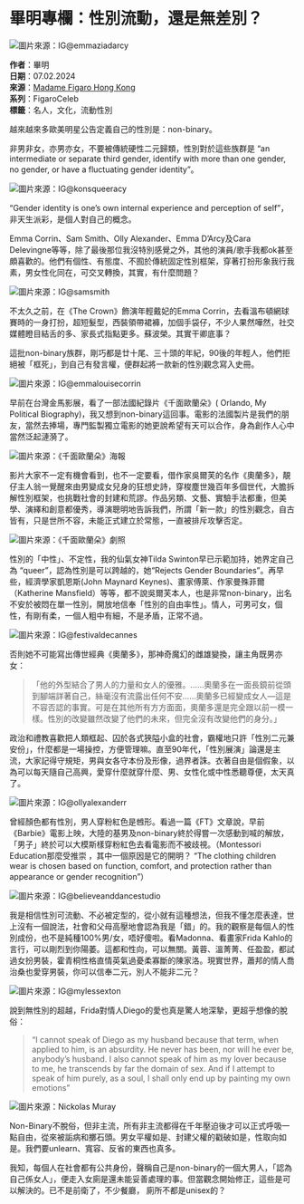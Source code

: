 # 畢明專欄：性別流動，還是無差別？

![圖片來源：IG@emmaziadarcy](https://imgs.madamefigaro.hk/wp-content/uploads/2024/02/Snapinsta.app_295967395_1646122372506764_4775270671729564047_n_1080.jpg)

**作者**：畢明  
**日期**：07.02.2024  
**來源**：[Madame Figaro Hong Kong](https://www.madamefigaro.hk)  
**系列**：FigaroCeleb  
**標籤**：名人，文化，流動性別  

越來越來多歐美明星公告定義自己的性別是：non-binary。

非男非女，亦男亦女，不要被傳統硬性二元歸類，性別對於這些族群是 “an intermediate or separate third gender, identify with more than one gender, no gender, or have a fluctuating gender identity”。

![圖片來源：IG@konsqueeracy](https://imgs.madamefigaro.hk/wp-content/uploads/2024/02/Snapinsta.app_425292798_1071282357456062_6101645493573633564_n_1080.jpg)

“Gender identity is one’s own internal experience and perception of self”，非天生派彩，是個人對自己的概念。

Emma Corrin、Sam Smith、Olly Alexander、Emma D’Arcy及Cara Delevingne等等，除了最後那位我沒特別感覺之外，其他的演員/歌手我都ok甚至頗喜歡的。他們有個性、有態度、不囿於傳統固定性別框架，穿著打扮形象我行我素，男女性化同在，可交叉轉換，其實，有什麼問題？

![圖片來源：IG@samsmith](https://imgs.madamefigaro.hk/wp-content/uploads/2024/02/Snapinsta.app_309075797_913281446311351_8243428259865437201_n_1080.jpg)

不太久之前，在《The Crown》飾演年輕戴妃的Emma Corrin，去看溫布頓網球賽時的一身打扮，超短髮型，西裝領帶裙褲，加個手袋仔，不少人果然嘩然，社交媒體瞪目結舌的多、家長式指點更多。蘇波榮。其實干卿底事？

這批non-binary族群，剛巧都是廿十尾、三十頭的年紀，90後的年輕人，他們拒絕被「框死」，到自己有發言權，便群起將一款新的性別觀念寫入史冊。

![圖片來源：IG@emmalouisecorrin](https://imgs.madamefigaro.hk/wp-content/uploads/2024/02/Snapinsta.app_373048870_1366440087299607_3636478895030142566_n_1080.jpg)

早前在台灣金馬影展，看了一部法國紀錄片《千面歐蘭朵》( Orlando, My Political Biography)，我又想到non-binary這回事。電影的法國製片是我們的朋友，當然去捧場，專門監製獨立電影的她更說希望有天可以合作，身為創作人心中當然泛起漣漪了。

![圖片來源：《千面歐蘭朵》海報](https://imgs.madamefigaro.hk/wp-content/uploads/2024/02/Orlando.png)

影片大家不一定有機會看到，也不一定要看，借作家吳爾芙的名作《奧蘭多》，靚仔主人翁一覺醒來由男變成女兒身的狂想史詩，穿梭塵世幾百年多個世代，大膽拆解性別框架，也挑戰社會的封建和荒謬。作品另類、文藝、實驗手法都重，但美學、演繹和創意都優秀，導演聰明地告訴我們，所謂「新一款」的性別觀念，自古皆有，只是世所不容，未能正式建立於常態，一直被排斥攻擊否定。

![圖片來源：《千面歐蘭朵》劇照](https://imgs.madamefigaro.hk/wp-content/uploads/2024/02/%E5%8D%83%E9%9D%A2%E6%AD%90%E8%98%AD%E6%9C%B5.jpeg)

性別的「中性」、不定性，我的仙氣女神Tilda Swinton早已示範加持，她界定自己為 “queer”，認為性別是可以跨越的，她“Rejects Gender Boundaries”。再早些，經濟學家凱恩斯(John Maynard Keynes)、畫家傅萊、作家曼殊菲爾（Katherine Mansfield）等等，都不說吳爾芙本人，也是非常non-binary，出名不安於被悶在單一性別，開放地信奉「性別的自由率性」。情人，可男可女，個性，有剛有柔，一個人粗中有細，不是矛盾，正常不過。

![圖片來源：IG@festivaldecannes](https://imgs.madamefigaro.hk/wp-content/uploads/2024/02/Snapinsta.app_217751370_337768654656631_2275199696666189579_n_1080.jpg)

否則她不可能寫出傳世經典《奧蘭多》，那神奇魔幻的雌雄變換，讓主角既男亦女：

> 「他的外型結合了男人的力量和女人的優雅。……奧蘭多在一面長鏡前從頭到腳端詳著自己，絲毫沒有流露出任何不安……奧蘭多已經變成女人—這是不容否認的事實。可是在其他所有方方面面，奧蘭多還是完全跟以前一模一樣。性別的改變雖然改變了他們的未來，但完全沒有改變他們的身分。」

政治和禮教喜歡把人類框起、囚於各式狹隘小盒的社會，霸權地只許「性別二元兼安份」，什麼都是一場操控，方便管理嘛。直至90年代，「性別展演」論還是主流，大家記得守規矩，男與女各守本份及形像，過界者誅。衣著自由是個假象，以為可以每天隨自己高興，愛穿什麼就穿什麼、男、女性化或中性悉聽尊便，太天真了。

![圖片來源：IG@ollyalexanderr](https://imgs.madamefigaro.hk/wp-content/uploads/2024/02/Snapinsta.app_317394848_685768413212030_4987276227726057869_n_1080.jpg)

曾經顏色都有性別，男人穿粉紅色是乸形。看過一篇《FT》文章說，早前《Barbie》電影上映，大陸的基男及non-binary終於得嘗一次感動到喊的解放，「男子」終於可以大模斯樣穿粉紅色去看電影而不被歧視。（Montessori Education那麼受推崇 ，其中一個原因是它的開明？ “The clothing children wear is chosen based on function, comfort, and protection rather than appearance or gender recognition”）

![圖片來源：IG@believeanddancestudio](https://imgs.madamefigaro.hk/wp-content/uploads/2024/02/Snapinsta.app_19623465_268278743649088_6296563356065071104_n_1080.jpg)

我是相信性別可流動、不必被定型的，從小就有這種想法，但我不懂怎麼表達，世上沒有一個說法，社會和父母高壓地會認為我是「錯」的。我的觀察是每個人的性別成份，也不是純種100%男/女，唔好傻啦。看Madonna、看畫家Frida Kahlo的言行，可以剛烈到你陽萎。這都和性向，可以無關。黃蓉、溫菁菁、任盈盈，都試過女扮男裝，霍青桐性格直情英氣過憂柔寡斷的陳家洛。現實世界，蕭邦的情人喬治桑也愛穿男裝，你可以信奉二元，別人不能非二元？

![圖片來源：IG@mylessexton](https://imgs.madamefigaro.hk/wp-content/uploads/2024/02/Snapinsta.app_424774068_18407474224052975_6060651621478550250_n_1080.jpg)

說到無性別的超越，Frida對情人Diego的愛也真是驚人地深摯，更超乎想像的脫俗：

> “I cannot speak of Diego as my husband because that term, when applied to him, is an absurdity. He never has been, nor will he ever be, anybody’s husband. I also cannot speak of him as my lover because to me, he transcends by far the domain of sex. And if I attempt to speak of him purely, as a soul, I shall only end up by painting my own emotions”

![圖片來源：Nickolas Muray](https://imgs.madamefigaro.hk/wp-content/uploads/2024/02/Screenshot-2024-02-07-at-1.20.06-PM.png)

Non-Binary不脫俗，但非主流，所有非主流都得在千年壓迫後才可以正式呼吸一點自由，從來被詬病和擲石頭。男女平權如是、封建父權的戳破如是，性取向如是。我們要unlearn、寬容、反省的東西也真多。

我知，每個人在社會都有公共身份，聲稱自己是non-binary的一個大男人，「認為自己係女人」，便走入女廁是還未能妥善處理的事。但當觀念開始修正，這些是可以解決的。已不是前衛了，不少餐廳， 廁所不都是unisex的？